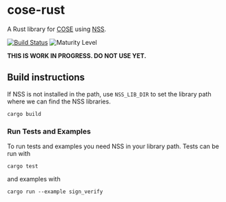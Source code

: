 # cose-rust

A Rust library for [COSE](https://tools.ietf.org/html/rfc8152) using [NSS](https://github.com/nss-dev/nss/).

[![Build Status](https://travis-ci.org/franziskuskiefer/cose-rust.svg?branch=master)](https://travis-ci.org/franziskuskiefer/cose-rust/)
![Maturity Level](https://img.shields.io/badge/maturity-alpha-red.svg)

**THIS IS WORK IN PROGRESS. DO NOT USE YET.**

## Build instructions

If NSS is not installed in the path, use `NSS_LIB_DIR` to set the library path where
we can find the NSS libraries.

    cargo build

### Run Tests and Examples

To run tests and examples you need NSS in your library path. Tests can be run
with

    cargo test

and examples with

    cargo run --example sign_verify
